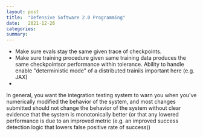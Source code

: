 ```yaml
---
layout: post
title:  "Defensive Software 2.0 Programming"
date:   2021-12-26
categories:
summary: 
---
```


- Make sure evals stay the same given trace of checkpoints.
- Make sure training procedure given same training data produces the same checkpointsor performance within tolerance. Ability to handle enable "deterministic mode" of a distributed trainiis important here (e.g. JAX)
- 

In general, you want the integration testing system to warn you when you've numerically modified the behavior of the system, and most changes submitted should not change the behavior of the system without clear evidence that the system is monotonically better (or that any lowered performance is due to an improved metric (e.g. an improved success detection logic that lowers false positive rate of success))


